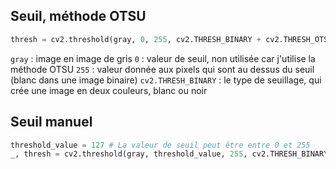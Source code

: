 

## Seuil, méthode OTSU

```python
thresh = cv2.threshold(gray, 0, 255, cv2.THRESH_BINARY + cv2.THRESH_OTSU)[1]
```

`gray` : image en image de gris
`0` : valeur de seuil, non utilisée car j'utilise la méthode OTSU
`255` : valeur donnée aux pixels qui sont au dessus du seuil (blanc dans une image binaire)
`cv2.THRESH_BINARY` : le type de seuillage, qui crée une image en deux couleurs, blanc ou noir

## Seuil manuel 

```python
threshold_value = 127 # La valeur de seuil peut être entre 0 et 255
_, thresh = cv2.threshold(gray, threshold_value, 255, cv2.THRESH_BINARY)
```


